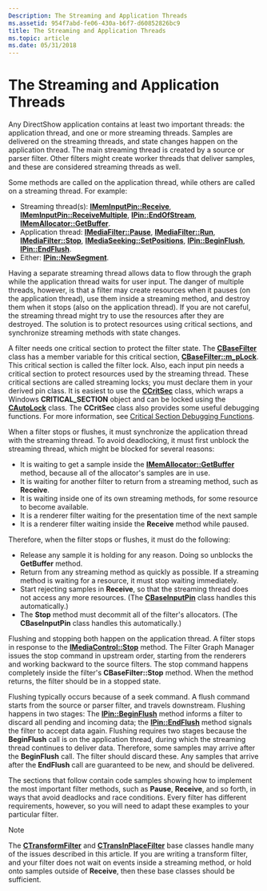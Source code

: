 ```yaml
---
Description: The Streaming and Application Threads
ms.assetid: 954f7abd-fe06-430a-b6f7-d60852826bc9
title: The Streaming and Application Threads
ms.topic: article
ms.date: 05/31/2018
---
```


# The Streaming and Application Threads

Any DirectShow application contains at least two important threads: the application thread, and one or more streaming threads. Samples are delivered on the streaming threads, and state changes happen on the application thread. The main streaming thread is created by a source or parser filter. Other filters might create worker threads that deliver samples, and these are considered streaming threads as well.

Some methods are called on the application thread, while others are called on a streaming thread. For example:

-   Streaming thread(s): [**IMemInputPin::Receive**](/windows/desktop/api/Strmif/nf-strmif-imeminputpin-receive), [**IMemInputPin::ReceiveMultiple**](/windows/desktop/api/Strmif/nf-strmif-imeminputpin-receivemultiple), [**IPin::EndOfStream**](/windows/desktop/api/Strmif/nf-strmif-ipin-endofstream), [**IMemAllocator::GetBuffer**](/windows/desktop/api/Strmif/nf-strmif-imemallocator-getbuffer).
-   Application thread: [**IMediaFilter::Pause**](/windows/desktop/api/Strmif/nf-strmif-imediafilter-pause), [**IMediaFilter::Run**](/windows/desktop/api/Strmif/nf-strmif-imediafilter-run), [**IMediaFilter::Stop**](/windows/desktop/api/Strmif/nf-strmif-imediafilter-stop), [**IMediaSeeking::SetPositions**](/windows/desktop/api/Strmif/nf-strmif-imediaseeking-setpositions), [**IPin::BeginFlush**](/windows/desktop/api/Strmif/nf-strmif-ipin-beginflush), [**IPin::EndFlush**](/windows/desktop/api/Strmif/nf-strmif-ipin-endflush).
-   Either: [**IPin::NewSegment**](/windows/desktop/api/Strmif/nf-strmif-ipin-newsegment).

Having a separate streaming thread allows data to flow through the graph while the application thread waits for user input. The danger of multiple threads, however, is that a filter may create resources when it pauses (on the application thread), use them inside a streaming method, and destroy them when it stops (also on the application thread). If you are not careful, the streaming thread might try to use the resources after they are destroyed. The solution is to protect resources using critical sections, and synchronize streaming methods with state changes.

A filter needs one critical section to protect the filter state. The [**CBaseFilter**](cbasefilter.md) class has a member variable for this critical section, [**CBaseFilter::m\_pLock**](cbasefilter-m-plock.md). This critical section is called the filter lock. Also, each input pin needs a critical section to protect resources used by the streaming thread. These critical sections are called streaming locks; you must declare them in your derived pin class. It is easiest to use the [**CCritSec**](ccritsec.md) class, which wraps a Windows **CRITICAL\_SECTION** object and can be locked using the [**CAutoLock**](cautolock.md) class. The **CCritSec** class also provides some useful debugging functions. For more information, see [Critical Section Debugging Functions](critical-section-debugging-functions.md).

When a filter stops or flushes, it must synchronize the application thread with the streaming thread. To avoid deadlocking, it must first unblock the streaming thread, which might be blocked for several reasons:

-   It is waiting to get a sample inside the [**IMemAllocator::GetBuffer**](/windows/desktop/api/Strmif/nf-strmif-imemallocator-getbuffer) method, because all of the allocator's samples are in use.
-   It is waiting for another filter to return from a streaming method, such as **Receive**.
-   It is waiting inside one of its own streaming methods, for some resource to become available.
-   It is a renderer filter waiting for the presentation time of the next sample
-   It is a renderer filter waiting inside the **Receive** method while paused.

Therefore, when the filter stops or flushes, it must do the following:

-   Release any sample it is holding for any reason. Doing so unblocks the **GetBuffer** method.
-   Return from any streaming method as quickly as possible. If a streaming method is waiting for a resource, it must stop waiting immediately.
-   Start rejecting samples in **Receive**, so that the streaming thread does not access any more resources. (The [**CBaseInputPin**](cbaseinputpin.md) class handles this automatically.)
-   The **Stop** method must decommit all of the filter's allocators. (The **CBaseInputPin** class handles this automatically.)

Flushing and stopping both happen on the application thread. A filter stops in response to the [**IMediaControl::Stop**](/windows/desktop/api/Control/nf-control-imediacontrol-stop) method. The Filter Graph Manager issues the stop command in upstream order, starting from the renderers and working backward to the source filters. The stop command happens completely inside the filter's **CBaseFilter::Stop** method. When the method returns, the filter should be in a stopped state.

Flushing typically occurs because of a seek command. A flush command starts from the source or parser filter, and travels downstream. Flushing happens in two stages: The [**IPin::BeginFlush**](/windows/desktop/api/Strmif/nf-strmif-ipin-beginflush) method informs a filter to discard all pending and incoming data; the [**IPin::EndFlush**](/windows/desktop/api/Strmif/nf-strmif-ipin-endflush) method signals the filter to accept data again. Flushing requires two stages because the **BeginFlush** call is on the application thread, during which the streaming thread continues to deliver data. Therefore, some samples may arrive after the **BeginFlush** call. The filter should discard these. Any samples that arrive after the **EndFlush** call are guaranteed to be new, and should be delivered.

The sections that follow contain code samples showing how to implement the most important filter methods, such as **Pause**, **Receive**, and so forth, in ways that avoid deadlocks and race conditions. Every filter has different requirements, however, so you will need to adapt these examples to your particular filter.

> [!Note]  
> The [**CTransformFilter**](ctransformfilter.md) and [**CTransInPlaceFilter**](ctransinplacefilter.md) base classes handle many of the issues described in this article. If you are writing a transform filter, and your filter does not wait on events inside a streaming method, or hold onto samples outside of **Receive**, then these base classes should be sufficient.

 

 

 



